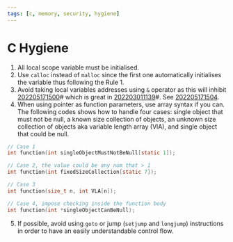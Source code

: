 ```yaml
---
tags: [c, memory, security, hygiene]
---
```


# C Hygiene

1. All local scope variable must be initialised.
2. Use `calloc` instead of `malloc` since the first one automatically
   initialises the variable thus following the Rule 1.
3. Avoid taking local variables addresses using `&` operator as this will
   inhibit [202205171500](202205171500.md)# which is great in [202203011139](202203011139.md)#. See
   [202205171504](202205171504.md).
4. When using pointer as function parameters, use array syntax if you can. The
   following codes shows how to handle four cases: single object that must not
   be null, a known size collection of objects, an unknown size collection of
   objects aka variable length array (VlA), and single object that could be
   null.

```c
// Case 1
int function(int singleObjectMustNotBeNull[static 1]);

// Case 2, the value could be any num that > 1
int function(int fixedSizeCollection[static 7]);

// Case 3
int function(size_t n, int VLA[n]);

// Case 4, impose checking inside the function body
int function(int *singleObjectCanBeNull);
```

5. If possible, avoid using `goto` or jump (`setjump` and `longjump`) instructions in order to have an easily understandable control flow.